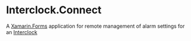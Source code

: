 # Interclock.Connect

A [Xamarin.Forms](http://www.xamarin.com/forms) application for remote management of alarm settings for an [Interclock](http://www.github.com/tvand7093/Interclock)
